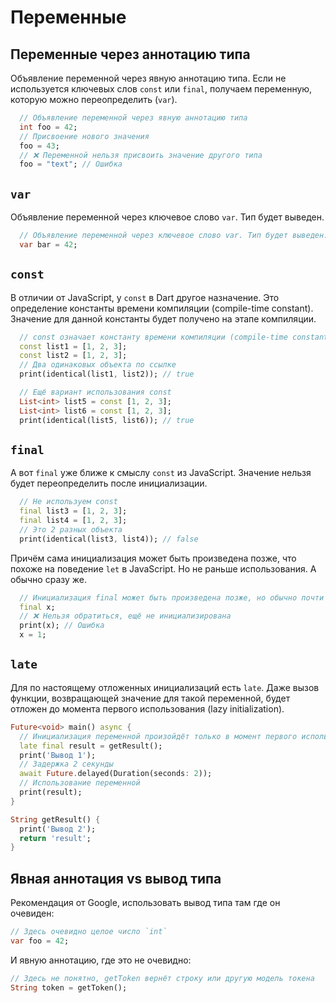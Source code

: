 # Переменные

## Переменные через аннотацию типа

Объявление переменной через явную аннотацию типа.
Если не используется ключевых слов `const` или `final`,
получаем переменную, которую можно переопределить (`var`).

```dart _code/variables.dart:2-7
  // Объявление переменной через явную аннотацию типа
  int foo = 42;
  // Присвоение нового значения
  foo = 43;
  // ❌ Переменной нельзя присвоить значение другого типа
  foo = "text"; // Ошибка
```

## `var`

Объявление переменной через ключевое слово `var`. Тип будет выведен.

```dart _code/variables.dart:9-10
  // Объявление переменной через ключевое слово var. Тип будет выведен.
  var bar = 42;
```

## `const`

В отличии от JavaScript, у `const` в Dart другое назначение.
Это определение константы времени компиляции (compile-time constant).
Значение для данной константы будет получено на этапе компиляции.

```dart _code/variables.dart:12-21
  // const означает константу времени компиляции (compile-time constant).
  const list1 = [1, 2, 3];
  const list2 = [1, 2, 3];
  // Два одинаковых объекта по ссылке
  print(identical(list1, list2)); // true

  // Ещё вариант использования const
  List<int> list5 = const [1, 2, 3];
  List<int> list6 = const [1, 2, 3];
  print(identical(list5, list6)); // true
```

## `final`

А вот `final` уже ближе к смыслу `const` из JavaScript.
Значение нельзя будет переопределить после инициализации.

```dart _code/variables.dart:23-27
  // Не используем const
  final list3 = [1, 2, 3];
  final list4 = [1, 2, 3];
  // Это 2 разных объекта
  print(identical(list3, list4)); // false
```

Причём сама инициализация может быть произведена позже,
что похоже на поведение `let` в JavaScript.
Но не раньше использования. А обычно сразу же.

```dart _code/variables.dart:29-33
  // Инициализация final может быть произведена позже, но обычно почти сразу
  final x;
  // ❌ Нельзя обратиться, ещё не инициализирована
  print(x); // Ошибка
  x = 1;
```

## `late`

Для по настоящему отложенных инициализаций есть `late`.
Даже вызов функции, возвращающей значение для такой переменной,
будет отложен до момента первого использования (lazy initialization).

```dart _code/late.dart
Future<void> main() async {
  // Инициализация переменной произойдёт только в момент первого использования
  late final result = getResult();
  print('Вывод 1');
  // Задержка 2 секунды
  await Future.delayed(Duration(seconds: 2));
  // Использование переменной
  print(result);
}

String getResult() {
  print('Вывод 2');
  return 'result';
}
```

## Явная аннотация vs вывод типа

Рекомендация от Google, использовать вывод типа там где он очевиден:

```dart
// Здесь очевидно целое число `int`
var foo = 42; 
```

И явную аннотацию, где это не очевидно:

```dart
// Здесь не понятно, getToken вернёт строку или другую модель токена
String token = getToken();
```